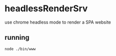 # headlessRenderSrv
use chrome headless mode to render a SPA website

## running
```
node ./bin/www 
```